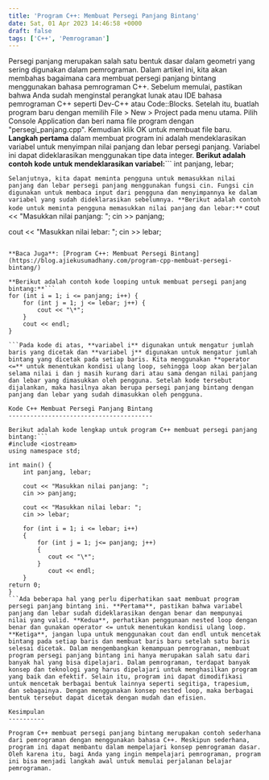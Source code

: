 ```yaml
---
title: 'Program C++: Membuat Persegi Panjang Bintang'
date: Sat, 01 Apr 2023 14:46:58 +0000
draft: false
tags: ['C++', 'Pemrograman']
---
```


Persegi panjang merupakan salah satu bentuk dasar dalam geometri yang sering digunakan dalam pemrograman. Dalam artikel ini, kita akan membahas bagaimana cara membuat persegi panjang bintang menggunakan bahasa pemrograman C++. Sebelum memulai, pastikan bahwa Anda sudah menginstal perangkat lunak atau IDE bahasa pemrograman C++ seperti Dev-C++ atau Code::Blocks. Setelah itu, buatlah program baru dengan memilih File > New > Project pada menu utama. Pilih Console Application dan beri nama file program dengan "persegi\_panjang.cpp". Kemudian klik OK untuk membuat file baru. **Langkah pertama** dalam membuat program ini adalah mendeklarasikan variabel untuk menyimpan nilai panjang dan lebar persegi panjang. Variabel ini dapat dideklarasikan menggunakan tipe data integer. **Berikut adalah contoh kode untuk mendeklarasikan variabel:**```
int panjang, lebar;

```Selanjutnya, kita dapat meminta pengguna untuk memasukkan nilai panjang dan lebar persegi panjang menggunakan fungsi cin. Fungsi cin digunakan untuk membaca input dari pengguna dan menyimpannya ke dalam variabel yang sudah dideklarasikan sebelumnya. **Berikut adalah contoh kode untuk meminta pengguna memasukkan nilai panjang dan lebar:**```
cout << "Masukkan nilai panjang: ";
cin >> panjang;

cout << "Masukkan nilai lebar: ";
cin >> lebar;

```Setelah nilai panjang dan lebar sudah dimasukkan oleh pengguna, maka kita dapat mulai membuat persegi panjang bintang menggunakan nested loop. Nested loop adalah konsep di mana sebuah loop terletak di dalam loop lainnya. Hal ini berguna untuk mengulang kode secara berulang-ulang dengan berbagai kondisi yang berbeda. Pada program ini, kita akan menggunakan dua buah nested loop, di mana loop pertama digunakan untuk mencetak baris dan loop kedua digunakan untuk mencetak bintang pada setiap baris.

**Baca Juga**: [Program C++: Membuat Persegi Bintang](https://blog.ajiekusumadhany.com/program-cpp-membuat-persegi-bintang/)

**Berikut adalah contoh kode looping untuk membuat persegi panjang bintang:**```
for (int i = 1; i <= panjang; i++) {
    for (int j = 1; j <= lebar; j++) {
        cout << "\*";
    }
    cout << endl;
}

```Pada kode di atas, **variabel i** digunakan untuk mengatur jumlah baris yang dicetak dan **variabel j** digunakan untuk mengatur jumlah bintang yang dicetak pada setiap baris. Kita menggunakan **operator <=** untuk menentukan kondisi ulang loop, sehingga loop akan berjalan selama nilai i dan j masih kurang dari atau sama dengan nilai panjang dan lebar yang dimasukkan oleh pengguna. Setelah kode tersebut dijalankan, maka hasilnya akan berupa persegi panjang bintang dengan panjang dan lebar yang sudah dimasukkan oleh pengguna.

Kode C++ Membuat Persegi Panjang Bintang
----------------------------------------

Berikut adalah kode lengkap untuk program C++ membuat persegi panjang bintang:```
#include <iostream>
using namespace std;

int main() {
    int panjang, lebar;

    cout << "Masukkan nilai panjang: ";
    cin >> panjang;

    cout << "Masukkan nilai lebar: ";
    cin >> lebar;

    for (int i = 1; i <= lebar; i++) 
    {
        for (int j = 1; j<= panjang; j++) 
        {
           cout << "\*";
        }
           cout << endl;
    }
return 0;
}
```Ada beberapa hal yang perlu diperhatikan saat membuat program persegi panjang bintang ini. **Pertama**, pastikan bahwa variabel panjang dan lebar sudah dideklarasikan dengan benar dan mempunyai nilai yang valid. **Kedua**, perhatikan penggunaan nested loop dengan benar dan gunakan operator <= untuk menentukan kondisi ulang loop. **Ketiga**, jangan lupa untuk menggunakan cout dan endl untuk mencetak bintang pada setiap baris dan membuat baris baru setelah satu baris selesai dicetak. Dalam mengembangkan kemampuan pemrograman, membuat program persegi panjang bintang ini hanya merupakan salah satu dari banyak hal yang bisa dipelajari. Dalam pemrograman, terdapat banyak konsep dan teknologi yang harus dipelajari untuk menghasilkan program yang baik dan efektif. Selain itu, program ini dapat dimodifikasi untuk mencetak berbagai bentuk lainnya seperti segitiga, trapesium, dan sebagainya. Dengan menggunakan konsep nested loop, maka berbagai bentuk tersebut dapat dicetak dengan mudah dan efisien.

Kesimpulan
----------

Program C++ membuat persegi panjang bintang merupakan contoh sederhana dari pemrograman dengan menggunakan bahasa C++. Meskipun sederhana, program ini dapat membantu dalam mempelajari konsep pemrograman dasar. Oleh karena itu, bagi Anda yang ingin mempelajari pemrograman, program ini bisa menjadi langkah awal untuk memulai perjalanan belajar pemrograman.